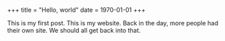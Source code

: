+++
title = "Hello, world"
date = 1970-01-01
+++

This is my first post. This is my website. Back in the day, more people had their own site. We should all get back into that. 